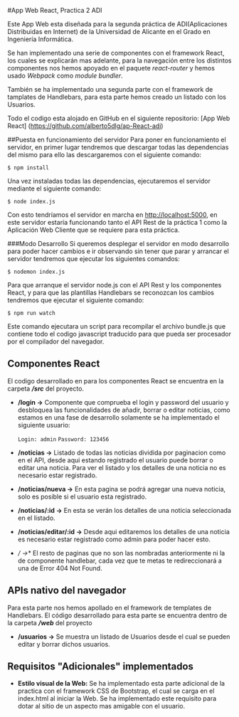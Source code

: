 #App Web React, Practica 2 ADI 

Este App Web esta diseñada para la segunda práctica de ADI(Aplicaciones Distribuidas en Internet) de la Universidad de Alicante en el Grado en Ingeniería Informática.

Se han implementado una serie de componentes con el framework React, los cuales se explicarán mas adelante, para la navegación entre los distintos componentes nos hemos apoyado en el paquete *react-router* y hemos usado *Webpack* como *module bundler*.

También se ha implementado una segunda parte con el framework de tamplates de Handlebars, para esta parte hemos creado un listado con los Usuarios.

Todo el codigo esta alojado en GitHub en el siguiente repositorio: [App Web React] (https://github.com/alberto5dlg/ap-React-adi) 

##Puesta en funcionamiento del servidor
Para poner en funcionamiento el servidor, en primer lugar tendremos que descargar todas las dependencias del mismo para ello las descargaremos con el siguiente comando: 
	
	$ npm install
	
Una vez instaladas todas las dependencias, ejecutaremos el servidor mediante el siguiente comando: 

	$ node index.js 
	
Con esto tendríamos el servidor en marcha en [http://localhost:5000](http://localhost:5000), en este servidor estaría funcionando tanto el API Rest de la práctica 1 como la Aplicación Web Cliente que se requiere para esta práctica. 

###Modo Desarrollo 
Si queremos desplegar el servidor en modo desarrollo para poder hacer cambios e ir observando sin tener que parar y arrancar el servidor tendremos que ejecutar los siguientes comandos: 

	$ nodemon index.js 
	
Para que arranque el servidor node.js con el API Rest y los componentes React, y para que las plantillas Handlebars se reconozcan los cambios tendremos que ejecutar el siguiente comando: 

	$ npm run watch
	
Este comando ejecutara un script para recompilar el archivo bundle.js que contiene todo el codigo javascript traducido para que pueda ser procesador por el compilador del navegador. 

## Componentes React

El codigo desarrollado en para los componentes React se encuentra en la carpeta ***/src*** del proyecto.

- **/login ->** Componente que comprueba el login y password del usuario y desbloquea las funcionalidades de añadir, borrar o editar noticias, como estamos en una fase de desarrollo solamente se ha implementado el siguiente usuario: 

	`Login: admin`
	`Password: 123456`
- **/noticias ->** Listado de todas las noticias dividida por paginacion como en el API, desde aqui estando registrado el usuario puede borrar o editar una noticia. Para ver el listado y los detalles de una noticia no es necesario estar registrado.

- **/noticias/nueva ->** En esta pagina se podrá agregar una nueva noticia, solo es posible si el usuario esta registrado. 

- **/noticias/:id ->** En esta se verán los detalles de una noticia seleccionada en el listado.

- **/noticias/editar/:id ->** Desde aqui editaremos los detalles de una noticia es necesario estar registrado como admin para poder hacer esto. 

- **/* ->** El resto de paginas que no son las nombradas anteriormente ni la de componente handlebar, cada vez que te metas te redireccionará a una de Error 404 Not Found.

## APIs nativo del navegador

Para esta parte nos hemos apollado en el framework de templates de Handlebars. El código desarrollado para esta parte se encuentra dentro de la carpeta ***/web*** del proyecto 

- **/usuarios ->** Se muestra un listado de Usuarios desde el cual se pueden editar y borrar dichos usuarios.
	


## Requisitos "Adicionales" implementados

- **Estilo visual de la Web:** Se ha implementado esta parte adicional de la practica con el framework CSS de Bootstrap, el cual se carga en el index.html al iniciar la Web. Se ha implementado este requisito para dotar al sitio de un aspecto mas amigable con el usuario. 
